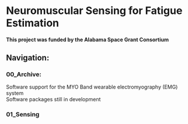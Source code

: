 # Neuromuscular Sensing for Fatigue Estimation
#### This project was funded by the Alabama Space Grant Consortium

## Navigation:
### 00_Archive:  
  Software support for the MYO Band wearable electromyography (EMG) system  
  Software packages still in development  
  
### 01_Sensing  
